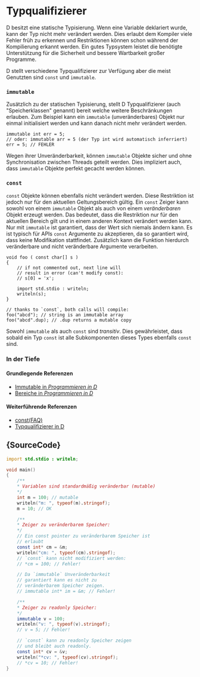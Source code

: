 # Typqualifizierer

D besitzt eine statische Typisierung. Wenn eine Variable deklariert wurde, kann der
Typ nicht mehr verändert werden. Dies erlaubt dem Kompiler viele Fehler früh
zu erkennen und Restriktionen können schon während der Kompilierung erkannt werden.
Ein gutes Typsystem leistet die benötigte Unterstützung für die Sicherheit
und bessere Wartbarkeit großer Programme.

D stellt verschiedene Typqualifizierer zur Verfügung aber die meist Genutzten sind
`const` und `immutable`.

### `immutable`

Zusätzlich zu der statischen Typisierung, stellt D Typqualifizierer (auch "Speicherklassen" genannt)
bereit welche weitere Beschränkungen erlauben. Zum Beispiel kann ein `immutable` (unveränderbares)
Objekt nur einmal initialisiert werden und kann danach nicht mehr verändert werden.

    immutable int err = 5;
    // oder: immutable arr = 5 (der Typ int wird automatisch inferriert)
    err = 5; // FEHLER

Wegen ihrer Unveränderbarkeit, können `immutable` Objekte sicher und ohne Syn­chro­ni­sa­ti­on
zwischen Threads geteilt werden. Dies impliziert auch, dass `immutable` Objekte perfekt
gecacht werden können.

### `const`

`const` Objekte können ebenfalls nicht verändert werden. Diese Restriktion ist
jedoch nur für den aktuellen Geltungsbereich gültig. Ein `const` Zeiger
kann sowohl von einem `immutable` Objekt als auch von einem
_veränderbaren_ Objekt erzeugt werden.
Das bedeutet, dass die Restriktion nur für den aktuellen Bereich gilt und in
einem anderen Kontext verändert werden kann. Nur mit `immutable` ist garantiert,
dass der Wert sich niemals ändern kann. Es ist typisch für APIs `const` Argumente
zu akzeptieren, da so garantiert wird, dass keine Modifikation stattfindet.
Zusätzlich kann die Funktion hierdurch veränderbare und nicht veränderbare Argumente
verarbeiten.

    void foo ( const char[] s )
    {
        // if not commented out, next line will
        // result in error (can't modify const):
        // s[0] = 'x';
    
        import std.stdio : writeln;
        writeln(s);
    }

    // thanks to `const`, both calls will compile:
    foo("abcd"); // string is an immutable array
    foo("abcd".dup); // .dup returns a mutable copy

Sowohl `immutable` als auch `const` sind _transitiv_. Dies gewährleistet, dass
sobald ein Typ `const` ist alle Subkomponenten dieses Types ebenfalls `const` sind.

### In der Tiefe

#### Grundlegende Referenzen

- [Immutable in _Programmieren in D_](http://ddili.org/ders/d.en/const_and_immutable.html)
- [Bereiche in _Programmieren in D_](http://ddili.org/ders/d.en/name_space.html)

#### Weiterführende Referenzen

- [const(FAQ)](https://dlang.org/const-faq.html)
- [Typqualifizierer in D](https://dlang.org/spec/const3.html)

## {SourceCode}

```d
import std.stdio : writeln;

void main()
{
    /**
    * Variablen sind stan­dard­mä­ßig veränderbar (mutable)
    */
    int m = 100; // mutable
    writeln("m: ", typeof(m).stringof);
    m = 10; // OK

    /**
    * Zeiger zu veränderbarem Speicher:
    */
    // Ein const pointer zu veränderbarem Speicher ist
    // erlaubt
    const int* cm = &m;
    writeln("cm: ", typeof(cm).stringof);
    // `const` kann nicht modifiziert werden:
    // *cm = 100; // Fehler!

    // Da `immutable` Unveränderbarkeit
    // garantiert kann es nicht zu
    // veränderbarem Speicher zeigen.
    // immutable int* im = &m; // Fehler!

    /**
    * Zeiger zu readonly Speicher:
    */
    immutable v = 100;
    writeln("v: ", typeof(v).stringof);
    // v = 5; // Fehler!

    // `const` kann zu readonly Speicher zeigen
    // und bleibt auch readonly.
    const int* cv = &v;
    writeln("*cv: ", typeof(cv).stringof);
    // *cv = 10; // Fehler!
}
```

